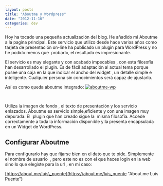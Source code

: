 ```yaml
---
layout: posts
title: "Aboutme y Wordpress"
date: "2012-11-16"
categories: dev
---
```


Hoy ha tocado una pequeña actualización del blog. He añadido mi Aboutme a la pagina principal. Este servicio que utilizo desde hace varios años como tarjeta de presentación on-line ha publicado un plugin para WordPress y no he podido menos que  probarlo, el resultado es impresionante.

El servicio es muy elegante y con acabado impecables , con esta filosofía han desarrollado el plugin. Es de fácil adaptación al actual tema porque posee una caja en la que indicar el ancho del widget , un detalle simple e inteligente. Cualquier persona sin conocimientos será capaz de ajustarlo.

Así es como queda aboutme integrado: [![aboutme-wp](images/8145813107_31047a2e8b_z.jpg "about.me")](https://www.flickr.com/photos/12949201@N08/8145813107/ "aboutme-wp por sicotico, en Flickr")

 

Utiliza la imagen de fondo , el texto de presentación y los servicio enlazados. Aboutme es servicio simple,eficiente y con una imagen muy depurada. El  plugin que han creado sigue la  misma filosofía. Accede correctamente a toda la información disponible y la presenta encapsulada en un Widget de WordPress.

## Configurar Aboutme

Para configurarlo hay que fijarse bien en el dato que te pide. Simplemente el nombre de usuario  , pero este no es con el que haces login en la web sino lo que elegiste para la url , en mi caso:

[https://about.me/luis\_puente](https://about.me/luis_puente "About.me Luis Puente")
